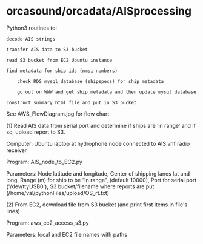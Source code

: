 # orcasound/orcadata/AISprocessing

Python3 routines to:
 
	decode AIS strings

	transfer AIS data to S3 bucket

	read S3 bucket from EC2 Ubuntu instance

	find metadata for ship ids (mmsi numbers)

		check RDS mysql database (shipspecs) for ship metadata

		go out on WWW and get ship metadata and then update mysql database

	construct summary html file and put in S3 bucket

See AWS_FlowDiagram.jpg for flow chart

(1)  Read AIS data from serial port and determine if ships are ‘in range’ and if so, upload report to S3.

Computer:  Ubuntu laptop at hydrophone node connected to AIS vhf radio receiver

Program:  AIS_node_to_EC2.py

Parameters:  Node latitude and longitude, Center of shipping lanes lat and long,  Range (m) for ship to be “in range”, (default 10000),  Port for serial port ('/dev/ttyUSB0'), S3 bucket/filename where reports are put (/home/val/pythonFiles/upload/OS_rt.txt)

(2)  From EC2, download file from S3 bucket (and print first items in file's lines)

Program:  aws_ec2_access_s3.py

Parameters: local and EC2 file names with paths



